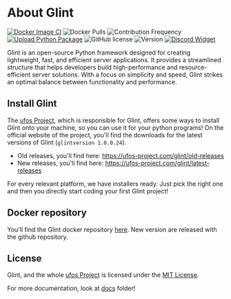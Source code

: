 # About Glint
[![Docker Image CI](https://github.com/AcariusTV/Glint/actions/workflows/docker-image.yml/badge.svg)](https://github.com/AcariusTV/Glint/actions/workflows/docker-image.yml)
![Docker Pulls](https://img.shields.io/docker/pulls/acariustv/glint)
![Contribution Frequency](https://img.shields.io/badge/contributions%20per%20week-10%2B-brightgreen)
[![Upload Python Package](https://github.com/AcariusTV/Glint/actions/workflows/python-publish.yml/badge.svg)](https://github.com/AcariusTV/Glint/actions/workflows/python-publish.yml)
![GitHub license](https://img.shields.io/github/license/acariustv/Glint)
![Version](https://img.shields.io/badge/glintversion-1.0.0.24-blue)
[![Discord Widget](https://img.shields.io/badge/Discord-Join%20us-blue)](https://discord.com/widget?id=1275549667882438681&theme=dark)

Glint is an open-source Python framework designed for creating lightweight, fast, and efficient server applications. It provides a streamlined structure that helps developers build high-performance and resource-efficient server solutions. With a focus on simplicity and speed, Glint strikes an optimal balance between functionality and performance.

## Install Glint
The [ufos Project](https://ufos-project.com), which is responsible for Glint, offers some ways to install Glint onto your machine, so you can use it for your python programs! On the official website of the project, you'll find the downloads for the latest versions of Glint (`glintversion 1.0.0.24`).

- Old releases, you'll find here: https://ufos-project.com/glint/old-releases
- New releases, you'll find here: https://ufos-project.com/glint/latest-releases

For every relevant platform, we have installers ready. Just pick the right one and then you directly start coding your first Glint project!

## Docker repository
You'll find the Glint docker repository [here](https://hub.docker.com/r/acariustv/glint). New version are released with the github repository.

## License
Glint, and the whole [ufos Project](https://ufos-project.com) is licensed under the [MIT License](https://github.com/AcariusTV/Glint/blob/main/LICENSE).

For more documentation, look at [docs](./docs/README.md) folder!
